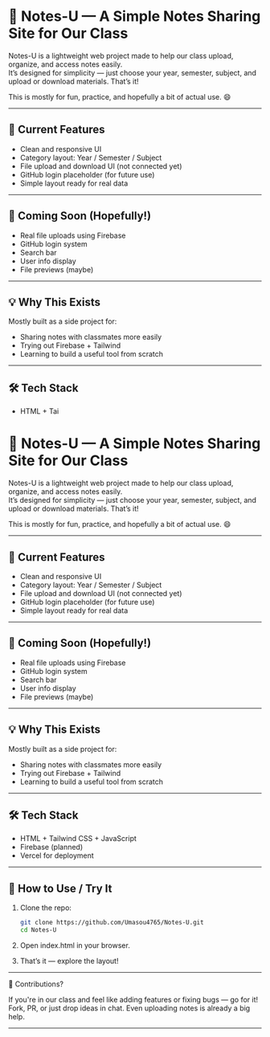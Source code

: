 # 📘 Notes-U — A Simple Notes Sharing Site for Our Class

Notes-U is a lightweight web project made to help our class upload, organize, and access notes easily.  
It’s designed for simplicity — just choose your year, semester, subject, and upload or download materials. That’s it!

This is mostly for fun, practice, and hopefully a bit of actual use. 😄

---

## 🔧 Current Features

- Clean and responsive UI
- Category layout: Year / Semester / Subject
- File upload and download UI (not connected yet)
- GitHub login placeholder (for future use)
- Simple layout ready for real data

---

## 🚀 Coming Soon (Hopefully!)

- Real file uploads using Firebase
- GitHub login system
- Search bar
- User info display
- File previews (maybe)

---

## 💡 Why This Exists

Mostly built as a side project for:
- Sharing notes with classmates more easily
- Trying out Firebase + Tailwind
- Learning to build a useful tool from scratch

---

## 🛠 Tech Stack

- HTML + Tai

# 📘 Notes-U — A Simple Notes Sharing Site for Our Class

Notes-U is a lightweight web project made to help our class upload, organize, and access notes easily.  
It’s designed for simplicity — just choose your year, semester, subject, and upload or download materials. That’s it!

This is mostly for fun, practice, and hopefully a bit of actual use. 😄

---

## 🔧 Current Features

- Clean and responsive UI
- Category layout: Year / Semester / Subject
- File upload and download UI (not connected yet)
- GitHub login placeholder (for future use)
- Simple layout ready for real data

---

## 🚀 Coming Soon (Hopefully!)

- Real file uploads using Firebase
- GitHub login system
- Search bar
- User info display
- File previews (maybe)

---

## 💡 Why This Exists

Mostly built as a side project for:
- Sharing notes with classmates more easily
- Trying out Firebase + Tailwind
- Learning to build a useful tool from scratch

---

## 🛠 Tech Stack

- HTML + Tailwind CSS + JavaScript
- Firebase (planned)
- Vercel for deployment

---

## 📂 How to Use / Try It

1. Clone the repo:
   ```bash
   git clone https://github.com/Umasou4765/Notes-U.git
   cd Notes-U

2. Open index.html in your browser.


3. That’s it — explore the layout!




---

🙌 Contributions?

If you're in our class and feel like adding features or fixing bugs — go for it!
Fork, PR, or just drop ideas in chat.
Even uploading notes is already a big help.


---



